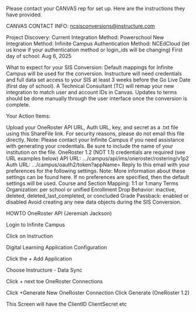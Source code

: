 Please contact your CANVAS rep for set up.  Here are the instructions they have provided.

CANVAS CONTACT INFO: ncsisconversions@instructure.com


Project Discovery:
Current Integration Method: Powerschool
New Integration Method: Infinite Campus
Authentication Method: NCEdCloud (let us know if your authentication method or login_ids will be changing)
First day of school: Aug 6, 2025

What to expect for your SIS Conversion:
Default mappings for Infinite Campus will be used for the conversion.
Instructure will need credentials and full data set access to your SIS at least 3 weeks before the Go Live Date (first day of school).
A Technical Consultant (TC) will remap your new integration to match user and account IDs in Canvas.
Updates to terms should be done manually through the user interface once the conversion is complete.

Your Action Items:

Upload your OneRoster API URL, Auth URL, key, and secret as a .txt file using this ShareFile link. For security reasons, please do not email this file directly. Note: Please contact your Infinite Campus if you need assistance with generating your credentials.
Be sure to include the name of your institution on the file.
OneRoster 1.2 (NOT 1.1) credentials are required (see URL examples below)
API URL: …/campus/api/ims/oneroster/rostering/v1p2
Auth URL: …/campus/oauth2/token?appName=<name>
Reply to this email with your preferences for the following settings. Note: More information about these settings can be found here. If no preferences are specified, then the default settings will be used.
Course and Section Mapping: 1:1 or 1:many
Terms Organization: per school or unified
Enrollment Drop Behavior: inactive, deleted, deleted_last_completed, or concluded
Grade Passback: enabled or disabled
Avoid creating any new data objects during the SIS Conversion.

HOWTO OneRoster API (Jeremiah Jackson)

Login to Infinite Campus 

Click on Instruction

Digital Learning Application Configuration

Click the + Add Application

Choose Instructure - Data Sync

Click + next toe OneRoster Connections

Click +Generate New OneRoster Connection
Click Generate (OneRoster 1.2)

This Screen will have the ClientID ClientSecret etc

